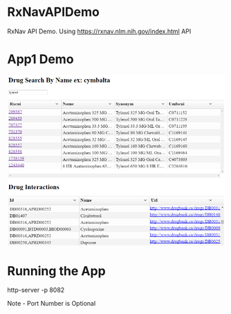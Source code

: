 # RxNavAPIDemo

RxNav API Demo. Using https://rxnav.nlm.nih.gov/index.html API

# App1 Demo

![alt tag](https://github.com/ranjancse26/RxNavAPIDemo/blob/master/Screenshot/App1Demo.png)

# Running the App

http-server -p 8082

Note - Port Number is Optional
